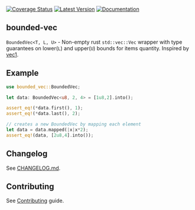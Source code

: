 [![Coverage Status](https://coveralls.io/repos/github/ergoplatform/bounded-vec/badge.svg?branch=develop)](https://coveralls.io/github/ergoplatform/bounded-vec?branch=develop)
[![Latest Version](https://img.shields.io/crates/v/bounded-vec.svg)](https://crates.io/crates/bounded-vec) [![Documentation](https://docs.rs/bounded-vec/badge.svg)](https://docs.rs/crate/bounded-vec)

## bounded-vec
`BoundedVec<T, L, U>` - Non-empty rust `std::vec::Vec` wrapper with type guarantees on lower(`L`) and upper(`U`) bounds for items quantity. Inspired by [vec1](https://github.com/rustonaut/vec1).

## Example

```rust
use bounded_vec::BoundedVec;

let data: BoundedVec<u8, 2, 4> = [1u8,2].into();

assert_eq!(*data.first(), 1);
assert_eq!(*data.last(), 2);

// creates a new BoundedVec by mapping each element
let data = data.mapped(|x|x*2);
assert_eq!(data, [2u8,4].into());
```

## Changelog
See [CHANGELOG.md](CHANGELOG.md).

## Contributing
See [Contributing](CONTRIBUTING.md) guide.
